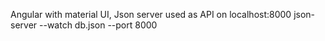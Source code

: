 Angular with material UI,
Json server used as API on localhost:8000
json-server --watch db.json --port 8000
